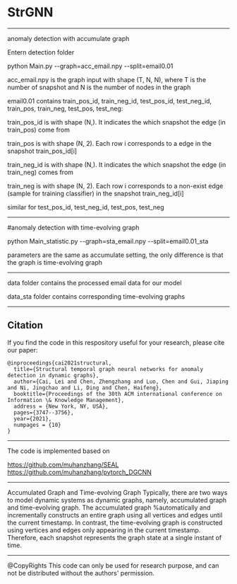 # StrGNN

---------------------------------------------------------------------------------------------------------------------------------

anomaly detection with accumulate graph

Entern detection folder

python Main.py --graph=acc_email.npy --split=email0.01

acc_email.npy is the graph input with shape (T, N, N), where T is the number of snapshot and N is the number of nodes in the graph

email0.01 contains train_pos_id, train_neg_id, test_pos_id, test_neg_id, train_pos, train_neg, test_pos, test_neg:

train_pos_id is with shape (N,). It indicates the which snapshot the edge (in train_pos) come from

train_pos is with shape (N, 2). Each row i corresponds to a edge in the snapshot train_pos_id[i]

train_neg_id is with shape (N,). It indicates the which snapshot the edge (in train_neg) comes from

train_neg is with shape (N, 2). Each row i corresponds to a non-exist edge (sample for training classifier) in the snapshot train_neg_id[i]

similar for test_pos_id, test_neg_id, test_pos, test_neg

---------------------------------------------------------------------------------------------------------------------------------

#anomaly detection with time-evolving graph

python Main_statistic.py --graph=sta_email.npy --split=email0.01_sta

parameters are the same as accumulate setting, the only difference is that the graph is time-evolving graph

---------------------------------------------------------------------------------------------------------------------------------

data folder contains the processed email data for our model 

data_sta folder contains corresponding time-evolving graphs

--------------------------------------------------------------------------------------------------------------------------------
## Citation
If you find the code in this respository useful for your research, please cite our paper:
```
@inproceedings{cai2021structural,
  title={Structural temporal graph neural networks for anomaly detection in dynamic graphs},
  author={Cai, Lei and Chen, Zhengzhang and Luo, Chen and Gui, Jiaping and Ni, Jingchao and Li, Ding and Chen, Haifeng},
  booktitle={Proceedings of the 30th ACM international conference on Information \& Knowledge Management},
  address = {New York, NY, USA},
  pages={3747--3756},
  year={2021},
  numpages = {10}
}
```
---------------------------------------------------------------------------------------------------------------------------------

The code is implemented based on 

https://github.com/muhanzhang/SEAL
https://github.com/muhanzhang/pytorch_DGCNN

--------------------------------------------------------------------------------------------------------------------------------
Accumulated Graph and Time-evolving Graph
Typically, there are two ways to model dynamic systems as dynamic graphs, namely, accumulated graph and time-evolving graph. 
The accumulated graph %automatically and incrementally constructs an entire graph using all vertices and edges until the current timestamp. 
In contrast, the time-evolving graph is constructed using vertices and edges only appearing in the current timestamp. 
Therefore, each snapshot represents the graph state at a single instant of time.

--------------------------------------------------------------------------------------------------------------------------------
@CopyRights
This code can only be used for research purpose, and can not be distributed without the authors' permission.


